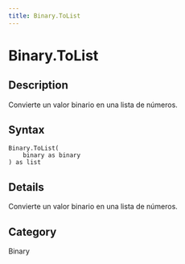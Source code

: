 ```yaml
---
title: Binary.ToList
---
```


# Binary.ToList


## Description

Convierte un valor binario en una lista de números.


## Syntax

```powerquery
Binary.ToList(
    binary as binary
) as list
```


## Details

Convierte un valor binario en una lista de números.



## Category
Binary
